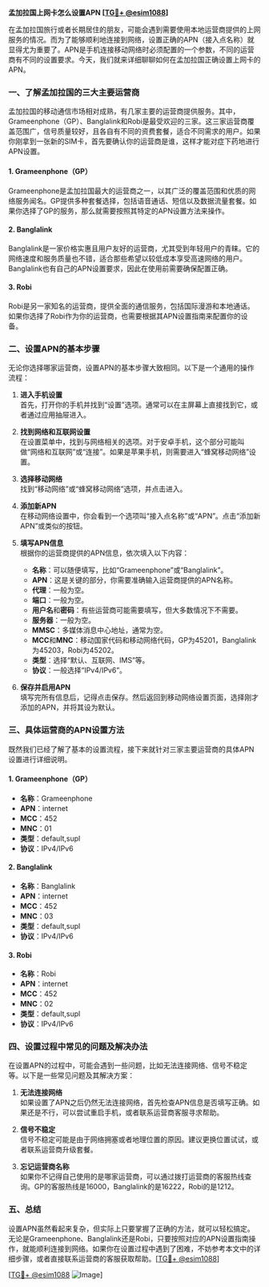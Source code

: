 **孟加拉国上网卡怎么设置APN [[TG💪+ @esim1088](https://t.me/s/esim1088)]**

在孟加拉国旅行或者长期居住的朋友，可能会遇到需要使用本地运营商提供的上网服务的情况。而为了能够顺利地连接到网络，设置正确的APN（接入点名称）就显得尤为重要了。APN是手机连接移动网络时必须配置的一个参数，不同的运营商有不同的设置要求。今天，我们就来详细聊聊如何在孟加拉国正确设置上网卡的APN。

### 一、了解孟加拉国的三大主要运营商

孟加拉国的移动通信市场相对成熟，有几家主要的运营商提供服务。其中，Grameenphone（GP）、Banglalink和Robi是最受欢迎的三家。这三家运营商覆盖范围广，信号质量较好，且各自有不同的资费套餐，适合不同需求的用户。如果你刚拿到一张新的SIM卡，首先要确认你的运营商是谁，这样才能对症下药地进行APN设置。

#### 1. Grameenphone（GP）
Grameenphone是孟加拉国最大的运营商之一，以其广泛的覆盖范围和优质的网络服务闻名。GP提供多种套餐选择，包括语音通话、短信以及数据流量套餐。如果你选择了GP的服务，那么就需要按照其特定的APN设置方法来操作。

#### 2. Banglalink
Banglalink是一家价格实惠且用户友好的运营商，尤其受到年轻用户的青睐。它的网络速度和服务质量也不错，适合那些希望以较低成本享受高速网络的用户。Banglalink也有自己的APN设置要求，因此在使用前需要确保配置正确。

#### 3. Robi
Robi是另一家知名的运营商，提供全面的通信服务，包括国际漫游和本地通话。如果你选择了Robi作为你的运营商，也需要根据其APN设置指南来配置你的设备。

### 二、设置APN的基本步骤

无论你选择哪家运营商，设置APN的基本步骤大致相同。以下是一个通用的操作流程：

1. **进入手机设置**  
   首先，打开你的手机并找到“设置”选项。通常可以在主屏幕上直接找到它，或者通过应用抽屉进入。

2. **找到网络和互联网设置**  
   在设置菜单中，找到与网络相关的选项。对于安卓手机，这个部分可能叫做“网络和互联网”或“连接”。如果是苹果手机，则需要进入“蜂窝移动网络”设置。

3. **选择移动网络**  
   找到“移动网络”或“蜂窝移动网络”选项，并点击进入。

4. **添加新APN**  
   在移动网络设置中，你会看到一个选项叫“接入点名称”或“APN”。点击“添加新APN”或类似的按钮。

5. **填写APN信息**  
   根据你的运营商提供的APN信息，依次填入以下内容：
   - **名称**：可以随便填写，比如“Grameenphone”或“Banglalink”。
   - **APN**：这是关键的部分，你需要准确输入运营商提供的APN名称。
   - **代理**：一般为空。
   - **端口**：一般为空。
   - **用户名**和**密码**：有些运营商可能需要填写，但大多数情况下不需要。
   - **服务器**：一般为空。
   - **MMSC**：多媒体消息中心地址，通常为空。
   - **MCC**和**MNC**：移动国家代码和移动网络代码，GP为45201，Banglalink为45203，Robi为45202。
   - **类型**：选择“默认、互联网、IMS”等。
   - **协议**：一般选择“IPv4/IPv6”。

6. **保存并启用APN**  
   填写完所有信息后，记得点击保存。然后返回到移动网络设置页面，选择刚才添加的APN，并将其设为默认。

### 三、具体运营商的APN设置方法

既然我们已经了解了基本的设置流程，接下来就针对三家主要运营商的具体APN设置进行详细说明。

#### 1. Grameenphone（GP）
- **名称**：Grameenphone
- **APN**：internet
- **MCC**：452
- **MNC**：01
- **类型**：default,supl
- **协议**：IPv4/IPv6

#### 2. Banglalink
- **名称**：Banglalink
- **APN**：internet
- **MCC**：452
- **MNC**：03
- **类型**：default,supl
- **协议**：IPv4/IPv6

#### 3. Robi
- **名称**：Robi
- **APN**：internet
- **MCC**：452
- **MNC**：02
- **类型**：default,supl
- **协议**：IPv4/IPv6

### 四、设置过程中常见的问题及解决办法

在设置APN的过程中，可能会遇到一些问题，比如无法连接网络、信号不稳定等。以下是一些常见问题及其解决方案：

1. **无法连接网络**  
   如果设置了APN之后仍然无法连接网络，首先检查APN信息是否填写正确。如果还是不行，可以尝试重启手机，或者联系运营商客服寻求帮助。

2. **信号不稳定**  
   信号不稳定可能是由于网络拥塞或者地理位置的原因。建议更换位置试试，或者联系运营商升级套餐。

3. **忘记运营商名称**  
   如果你不记得自己使用的是哪家运营商，可以通过拨打运营商的客服热线查询。GP的客服热线是16000，Banglalink的是16222，Robi的是1212。

### 五、总结

设置APN虽然看起来复杂，但实际上只要掌握了正确的方法，就可以轻松搞定。无论是Grameenphone、Banglalink还是Robi，只要按照对应的APN设置指南操作，就能顺利连接到网络。如果你在设置过程中遇到了困难，不妨参考本文中的详细步骤，或者直接联系运营商的客服获取帮助。[[TG💪+ @esim1088](https://t.me/s/esim1088)]

[[TG💪+ @esim1088](https://t.me/s/esim1088) ![Image](https://i.postimg.cc/4NQfJmqS/Snipaste-2025-05-13-00-14-12.png)]